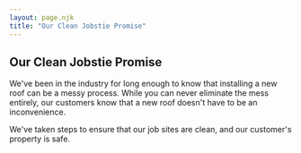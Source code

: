 ```yaml
---
layout: page.njk
title: "Our Clean Jobstie Promise"
---
```


## Our Clean Jobstie Promise

We've been in the industry for long enough to know that installing a new roof can be a messy process. While you can never eliminate the mess
entirely, our customers know that a new roof doesn't have to be an inconvenience.

We've taken steps to ensure that our job sites are clean, and our customer's property is safe.
